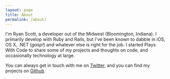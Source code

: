 ```yaml
---
layout: page
title: About
permalink: /about/
---
```

<div class="profile-circular-image" ></div>

I'm Ryan Scott, a developer out of the Midwest (Bloomington, Indiana). I primarily develop with Ruby and Rails, but I've been known to dabble in iOS, OS X, .NET (*gasp!*) and whatever else is right for the job. I started Plays With Code to share some of my projects and thoughts on code, and occasionally technology at large. 

You can always get in touch with me on [Twitter](http://twitter.com/rscott), and you can find my projects on [Github](https://github.com/rscott).
